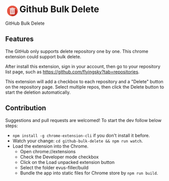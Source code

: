 # <img src="public/icons/icon_48.png" width="45" align="left"> Github Bulk Delete

GitHub Bulk Delete

## Features

The GitHub only supports delete repository one by one. This chrome extension could support bulk delete.

After install this extension, sign in your account, then go to your repository list page, such as https://github.com/flyingsky?tab=repositories.

This extension will add a checkbox to each repository and a "Delete" button on the repository page. Select multiple repos, then click the Delete button to start the deletion automatically.

## Contribution

Suggestions and pull requests are welcomed! To start the dev follow below steps:

- `npm install -g chrome-extension-cli` if you don't install it before.
- Watch your change: `cd github-bulk-delete && npm run watch`.
- Load the extension into the Chrome.
  - Open chrome://extensions
  - Check the Developer mode checkbox
  - Click on the Load unpacked extension button
  - Select the folder evus-filler/build
  - Bundle the app into static files for Chrome store by `npm run build`.
